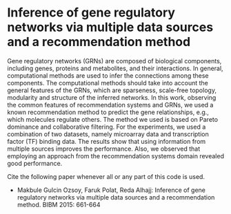 
# Inference of gene regulatory networks via multiple data sources and a recommendation method

Gene regulatory networks (GRNs) are composed of biological components, including genes, proteins and metabolites, and their  interactions. In general, computational methods are used to infer the connections among these components. The computational  methods  should take into account the general features of the GRNs, which are sparseness, scale-free  topology, modularity and structure of the inferred networks. In this work, observing the common features of recommendation systems and GRNs, we  used a known recommendation method to predict the gene relationships, e.g., which molecules regulate others. The method we used is based on Pareto dominance and collaborative filtering. For the experiments, we used a combination of two datasets, namely microarray data and transcription factor (TF) binding  data. The results show that  using  information from multiple  sources improves the performance. Also, we observed that  employing an approach from the recommendation systems domain revealed good performance.

Cite the following paper whenever all or any part of this code is used.
 - Makbule Gulcin Ozsoy, Faruk Polat, Reda Alhajj: Inference of gene regulatory networks via multiple data sources and a recommendation method. BIBM 2015: 661-664
